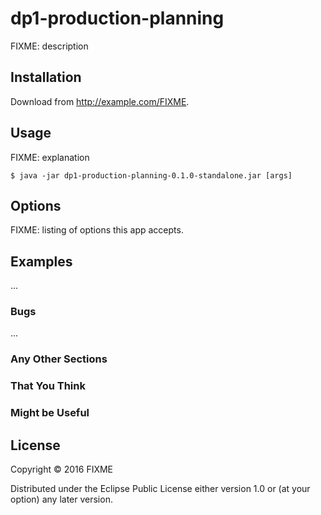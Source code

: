 # dp1-production-planning

FIXME: description

## Installation

Download from http://example.com/FIXME.

## Usage

FIXME: explanation

    $ java -jar dp1-production-planning-0.1.0-standalone.jar [args]

## Options

FIXME: listing of options this app accepts.

## Examples

...

### Bugs

...

### Any Other Sections
### That You Think
### Might be Useful

## License

Copyright © 2016 FIXME

Distributed under the Eclipse Public License either version 1.0 or (at
your option) any later version.

